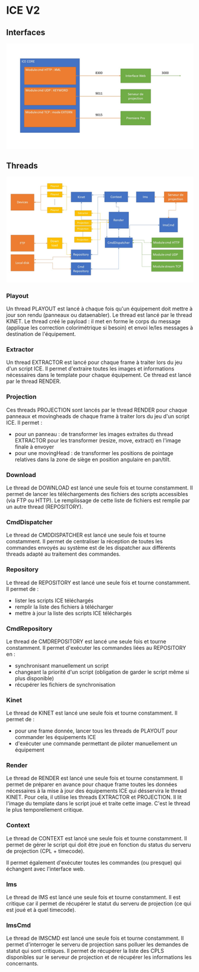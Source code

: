 # ICE V2

## Interfaces

![Interfaces!](archi-interface.jpg "Interfaces")

## Threads

![Threads!](archi-threads.jpg "Threads")

### Playout

Un thread PLAYOUT est lancé à chaque fois qu'un équipement doit mettre à jour son rendu (panneaux ou dataenabler).
Le thread est lancé par le thread KINET. Le thread créé le payload : il met en forme le corps du message (applique les correction colorimétrique si besoin) et envoi le/les messages à destination de l'équipement.

### Extractor

Un thread EXTRACTOR est lancé pour chaque frame à traiter lors du jeu d'un script ICE. Il permet d'extraire toutes les images et informations nécessaires dans le template pour chaque équipement. Ce thread est lancé par le thread RENDER. 

### Projection

Ces threads PROJECTION sont lancés par le thread RENDER pour chaque panneaux et movingheads de chaque frame à traiter lors du jeu d'un script ICE. Il permet : 

- pour un panneau : de transformer les images extraites du thread EXTRACTOR pour les transformer (resize, move, extract) en l'image finale à envoyer
- pour une movingHead : de transformer les positions de pointage relatives dans la zone de siège en position angulaire en pan/tilt.

### Download

Le thread de DOWNLOAD est lancé une seule fois et tourne constamment. Il permet de lancer les téléchargements des fichiers des scripts accessibles (via FTP ou HTTP). Le remplissage de cette liste de fichiers est remplie par un autre thread (REPOSITORY).

### CmdDispatcher

Le thread de CMDDISPATCHER est lancé une seule fois et tourne constamment. Il permet de centraliser la réception de toutes les commandes envoyés au système est de les dispatcher aux différents threads adapté au traitement des commandes.

### Repository

Le thread de REPOSITORY est lancé une seule fois et tourne constamment. Il permet de : 

- lister les scripts ICE téléchargés
- remplir la liste des fichiers à télécharger
- mettre à jour la liste des scripts ICE téléchargés

### CmdRepository

Le thread de CMDREPOSITORY est lancé une seule fois et tourne constamment. Il permet d'exécuter les commandes liées au REPOSITORY en : 

- synchronisant manuellement un script
- changeant la priorité d'un script (obligation de garder le script même si plus disponible)
- récupérer les fichiers de synchronisation

### Kinet

Le thread de KINET est lancé une seule fois et tourne constamment. Il permet de : 

- pour une frame donnée, lancer  tous les threads de PLAYOUT pour commander les équipements ICE
- d'exécuter une commande permettant de piloter manuellement un équipement

### Render

Le thread de RENDER est lancé une seule fois et tourne constamment. Il permet de préparer en avance pour chaque frame toutes les données nécessaires à la mise à jour des équipements ICE qui désservira le thread KINET. Pour cela, il utilise les threads EXTRACTOR et PROJECTION. Il lit l'image du template dans le script joué et traite cette image.
C'est le thread le plus temporellement critique.

### Context

Le thread de CONTEXT est lancé une seule fois et tourne constamment. Il permet de gérer le script qui doit être joué en fonction du status du serveru de projection (CPL + timecode).

Il permet également d'exécuter toutes les commandes (ou presque) qui échangent avec l'interface web.

### Ims 

Le thread de IMS est lancé une seule fois et tourne constamment. Il est critique car il permet de récupérer le statut du serveru de projection (ce qui est joué et à quel timecode). 

### ImsCmd

Le thread de IMSCMD est lancé une seule fois et tourne constamment. Il permet d'interroger le serveru de projection sans polluer les demandes de statut qui sont critiques. 
Il permet de récupérer la liste des CPLS disponibles sur le serveur de projection et de récupérer les informations les concernants.